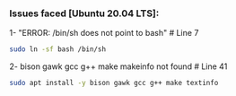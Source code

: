 ### Issues faced [Ubuntu 20.04 LTS]:
1- "ERROR: /bin/sh does not point to bash" # Line 7

```bash
sudo ln -sf bash /bin/sh
```

2- bison gawk gcc g++ make makeinfo not found # Line 41 

```bash
sudo apt install -y bison gawk gcc g++ make textinfo
```